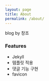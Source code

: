 ```yaml
---
layout: page
title: About
permalink: /about/
---
```


blog by 창조

###  Features
- Jekyll
- 템플릿 적용
- 댓글 기능 구현
- favicon